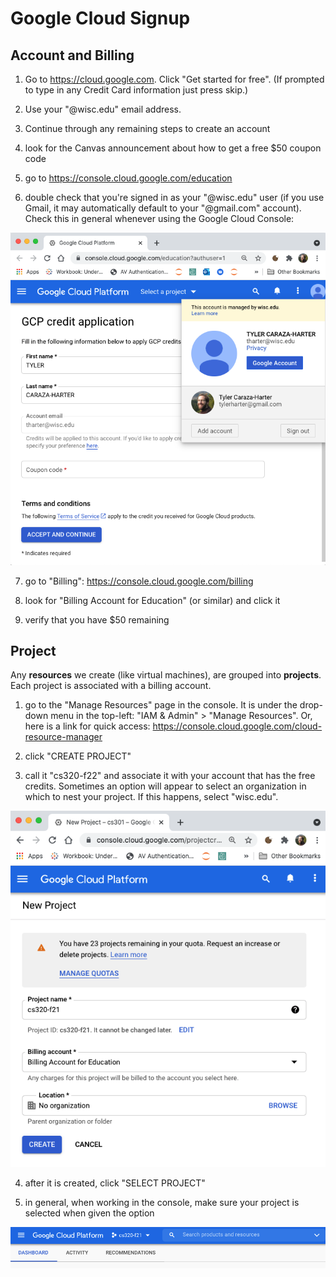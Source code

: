 # Google Cloud Signup

## Account and Billing

1. Go to https://cloud.google.com.  Click "Get started for free". (If prompted to type in any Credit Card information just press skip.) 

2. Use your "@wisc.edu" email address.

3. Continue through any remaining steps to create an account

4. look for the Canvas announcement about how to get a free $50 coupon code

5. go to https://console.cloud.google.com/education

6. double check that you're signed in as your "@wisc.edu" user (if you use Gmail, it may automatically default to your "@gmail.com" account).  Check this in general whenever using the Google Cloud Console:

<img src="img/1.png" width=600>

7. go to "Billing": https://console.cloud.google.com/billing

8. look for "Billing Account for Education" (or similar) and click it

9. verify that you have $50 remaining

## Project

Any **resources** we create (like virtual machines), are grouped into
**projects**.  Each project is associated with a billing account.

1. go to the "Manage Resources" page in the console.  It is under the drop-down menu in the top-left: "IAM & Admin" > "Manage Resources".  Or, here is a link for quick access: https://console.cloud.google.com/cloud-resource-manager

2. click "CREATE PROJECT"

3. call it "cs320-f22" and associate it with your account that has the free credits.  Sometimes an option will appear to select an organization in which to nest your project.  If this happens, select "wisc.edu".

<img src="img/2.png" width=600>

4. after it is created, click "SELECT PROJECT"

5. in general, when working in the console, make sure your project is selected when given the option

<img src="img/3.png" width=600>
